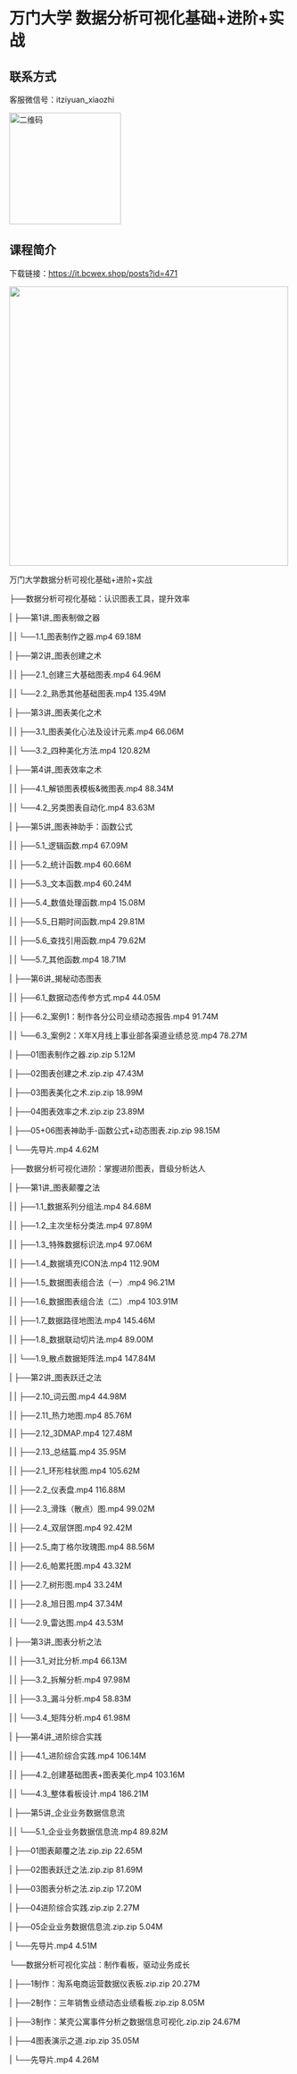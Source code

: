# 万门大学 数据分析可视化基础+进阶+实战

## 联系方式

客服微信号：itziyuan_xiaozhi

<img src="https://ziyuanyun.oss-cn-guangzhou.aliyuncs.com/common/20240614073449/666b82192834a.jpg" width="200" height="200" alt="二维码">

## 课程简介

下载链接：https://it.bcwex.shop/posts?id=471

<img src="https://ziyuanyun.oss-cn-guangzhou.aliyuncs.com/yun/20240515151958/6644621e19d90.jpg" width="500" alt="">

  万门大学数据分析可视化基础+进阶+实战



 ├──数据分析可视化基础：认识图表工具，提升效率

 | ├──第1讲_图表制做之器

 | | └──1.1_图表制作之器.mp4 69.18M

 | ├──第2讲_图表创建之术

 | | ├──2.1_创建三大基础图表.mp4 64.96M

 | | └──2.2_熟悉其他基础图表.mp4 135.49M

 | ├──第3讲_图表美化之术

 | | ├──3.1_图表美化心法及设计元素.mp4 66.06M

 | | └──3.2_四种美化方法.mp4 120.82M

 | ├──第4讲_图表效率之术

 | | ├──4.1_解锁图表模板&amp;微图表.mp4 88.34M

 | | └──4.2_另类图表自动化.mp4 83.63M

 | ├──第5讲_图表神助手：函数公式

 | | ├──5.1_逻辑函数.mp4 67.09M

 | | ├──5.2_统计函数.mp4 60.66M

 | | ├──5.3_文本函数.mp4 60.24M

 | | ├──5.4_数值处理函数.mp4 15.08M

 | | ├──5.5_日期时间函数.mp4 29.81M

 | | ├──5.6_查找引用函数.mp4 79.62M

 | | └──5.7_其他函数.mp4 18.71M

 | ├──第6讲_揭秘动态图表

 | | ├──6.1_数据动态传参方式.mp4 44.05M

 | | ├──6.2_案例1：制作各分公司业绩动态报告.mp4 91.74M

 | | └──6.3_案例2：X年X月线上事业部各渠道业绩总览.mp4 78.27M

 | ├──01图表制作之器.zip.zip 5.12M

 | ├──02图表创建之术.zip.zip 47.43M

 | ├──03图表美化之术.zip.zip 18.99M

 | ├──04图表效率之术.zip.zip 23.89M

 | ├──05+06图表神助手-函数公式+动态图表.zip.zip 98.15M

 | └──先导片.mp4 4.62M

 ├──数据分析可视化进阶：掌握进阶图表，晋级分析达人

 | ├──第1讲_图表颠覆之法

 | | ├──1.1_数据系列分组法.mp4 84.68M

 | | ├──1.2_主次坐标分类法.mp4 97.89M

 | | ├──1.3_特殊数据标识法.mp4 97.06M

 | | ├──1.4_数据填充ICON法.mp4 112.90M

 | | ├──1.5_数据图表组合法（一）.mp4 96.21M

 | | ├──1.6_数据图表组合法（二）.mp4 103.91M

 | | ├──1.7_数据路径地图法.mp4 145.46M

 | | ├──1.8_数据联动切片法.mp4 89.00M

 | | └──1.9_散点数据矩阵法.mp4 147.84M

 | ├──第2讲_图表跃迁之法

 | | ├──2.10_词云图.mp4 44.98M

 | | ├──2.11_热力地图.mp4 85.76M

 | | ├──2.12_3DMAP.mp4 127.48M

 | | ├──2.13_总结篇.mp4 35.95M

 | | ├──2.1_环形柱状图.mp4 105.62M

 | | ├──2.2_仪表盘.mp4 116.88M

 | | ├──2.3_滑珠（散点）图.mp4 99.02M

 | | ├──2.4_双层饼图.mp4 92.42M

 | | ├──2.5_南丁格尔玫瑰图.mp4 88.56M

 | | ├──2.6_帕累托图.mp4 43.32M

 | | ├──2.7_树形图.mp4 33.24M

 | | ├──2.8_旭日图.mp4 37.34M

 | | └──2.9_雷达图.mp4 43.53M

 | ├──第3讲_图表分析之法

 | | ├──3.1_对比分析.mp4 66.13M

 | | ├──3.2_拆解分析.mp4 97.98M

 | | ├──3.3_漏斗分析.mp4 58.83M

 | | └──3.4_矩阵分析.mp4 61.98M

 | ├──第4讲_进阶综合实践

 | | ├──4.1_进阶综合实践.mp4 106.14M

 | | ├──4.2_创建基础图表+图表美化.mp4 103.16M

 | | └──4.3_整体看板设计.mp4 186.21M

 | ├──第5讲_企业业务数据信息流

 | | └──5.1_企业业务数据信息流.mp4 89.82M

 | ├──01图表颠覆之法.zip.zip 22.65M

 | ├──02图表跃迁之法.zip.zip 81.69M

 | ├──03图表分析之法.zip.zip 17.20M

 | ├──04进阶综合实践.zip.zip 2.27M

 | ├──05企业业务数据信息流.zip.zip 5.04M

 | └──先导片.mp4 4.51M

 └──数据分析可视化实战：制作看板，驱动业务成长

 | ├──1制作：淘系电商运营数据仪表板.zip.zip 20.27M

 | ├──2制作：三年销售业绩动态业绩看板.zip.zip 8.05M

 | ├──3制作：某壳公寓事件分析之数据信息可视化.zip.zip 24.67M

 | ├──4图表演示之道.zip.zip 35.05M

 | └──先导片.mp4 4.26M

  